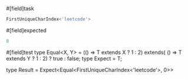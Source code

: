 #[field]task
```ts
FirstUniqueCharIndex<'leetcode'>
```

#[field]expected
```ts
0
```

#[field]test
type Equal<X, Y> = (<T>() => T extends X ? 1 : 2) extends(
    <T>() => T extends Y ? 1 : 2) ? true : false;
type Expect<T extends true> = T;

type Result = Expect<Equal<FirstUniqueCharIndex<'leetcode'>, 0>>